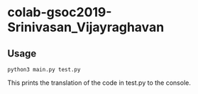 # colab-gsoc2019-Srinivasan_Vijayraghavan

## Usage
~~~
python3 main.py test.py
~~~
This prints the translation of the code in test.py to the console.
